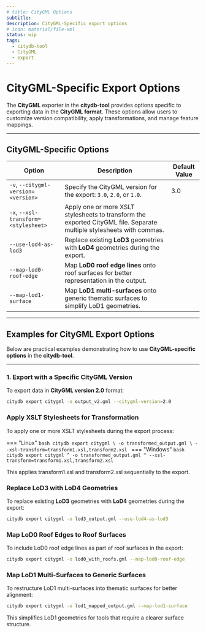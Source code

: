 ```yaml
---
# title: CityGML Options
subtitle:
description: CityGML-Specific export options
# icon: material/file-xml
status: wip
tags:
  - citydb-tool
  - CityGML
  - export
---
```


# CityGML-Specific Export Options

The **CityGML** exporter in the **citydb-tool** provides options specific to exporting data in the **CityGML format**. These options allow users to customize version compatibility, apply transformations, and manage feature mappings.

---

## CityGML-Specific Options

| Option                                | Description                                                                                          | Default Value |
|---------------------------------------|------------------------------------------------------------------------------------------------------|---------------|
| `-v`, `--citygml-version=<version>`   | Specify the CityGML version for the export: `3.0`, `2.0`, or `1.0`.                                  | 3.0           |
| `-x`, `--xsl-transform=<stylesheet>`  | Apply one or more XSLT stylesheets to transform the exported CityGML file. Separate multiple stylesheets with commas. |               |
| `--use-lod4-as-lod3`                  | Replace existing **LoD3** geometries with **LoD4** geometries during the export.                     |               |
| `--map-lod0-roof-edge`                | Map **LoD0 roof edge lines** onto roof surfaces for better representation in the output.             |               |
| `--map-lod1-surface`                  | Map **LoD1 multi-surfaces** onto generic thematic surfaces to simplify LoD1 geometries.              |               |

---

## Examples for CityGML Export Options

Below are practical examples demonstrating how to use **CityGML-specific options** in the **citydb-tool**.

---

### 1. Export with a Specific CityGML Version

To export data in **CityGML version 2.0** format:

```bash
citydb export citygml -o output_v2.gml --citygml-version=2.0
```

### Apply XSLT Stylesheets for Transformation

To apply one or more XSLT stylesheets during the export process:

=== "Linux"
    ```bash
    citydb export citygml \
           -o transformed_output.gml \
           --xsl-transform=transform1.xsl,transform2.xsl
    ```
=== "Windows"
    ```bash
    citydb export citygml ^
           -o transformed_output.gml ^
           --xsl-transform=transform1.xsl,transform2.xsl
    ```

This applies transform1.xsl and transform2.xsl sequentially to the export.

### Replace LoD3 with LoD4 Geometries

To replace existing **LoD3** geometries with **LoD4** geometries during the export:

```bash
citydb export citygml -o lod3_output.gml --use-lod4-as-lod3
```

### Map LoD0 Roof Edges to Roof Surfaces

To include LoD0 roof edge lines as part of roof surfaces in the export:

```bash
citydb export citygml -o lod0_with_roofs.gml --map-lod0-roof-edge
```

### Map LoD1 Multi-Surfaces to Generic Surfaces

To restructure LoD1 multi-surfaces into thematic surfaces for better alignment:

```bash
citydb export citygml -o lod1_mapped_output.gml --map-lod1-surface
```

This simplifies LoD1 geometries for tools that require a clearer surface structure.
